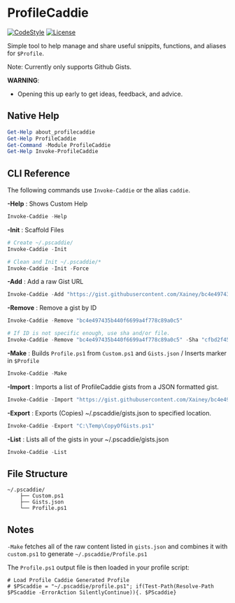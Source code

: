 # ProfileCaddie

[![CodeStyle](https://img.shields.io/badge/code%20style-OTBS-brightgreen.svg?style=flat)](https://github.com/PoshCode/PowerShellPracticeAndStyle)
[![License](https://img.shields.io/badge/license-MIT-blue.svg?style=flat)](https://github.com/Xainey/ProfileCaddie/blob/master/LICENSE)

Simple tool to help manage and share useful snippits, functions, and aliases for `$Profile`.

Note: Currently only supports Github Gists.

**WARNING**:

- Opening this up early to get ideas, feedback, and advice.

## Native Help

```powershell
Get-Help about_profilecaddie
Get-Help ProfileCaddie
Get-Command -Module ProfileCaddie
Get-Help Invoke-ProfileCaddie
```

## CLI Reference

The following commands use `Invoke-Caddie` or the alias `caddie`.

**-Help** : Shows Custom Help

```powershell
Invoke-Caddie -Help
```

**-Init** : Scaffold Files

```powershell
# Create ~/.pscaddie/
Invoke-Caddie -Init

# Clean and Init ~/.pscaddie/*
Invoke-Caddie -Init -Force
```

**-Add** : Add a raw Gist URL

```powershell
Invoke-Caddie -Add "https://gist.githubusercontent.com/Xainey/bc4e497435b440f6699a4f778c89a0c5/raw/cfbd2f458bbec19ba62e7b721bb0cf092e5f9a68/touch.ps1"
```

**-Remove** : Remove a gist by ID

```powershell
Invoke-Caddie -Remove "bc4e497435b440f6699a4f778c89a0c5"

# If ID is not specific enough, use sha and/or file.
Invoke-Caddie -Remove "bc4e497435b440f6699a4f778c89a0c5" -Sha "cfbd2f458bbec19ba62e7b721bb0cf092e5f9a68" -File "touch.ps1"
```

**-Make** : Builds `Profile.ps1` from `Custom.ps1` and `Gists.json` / Inserts marker in `$Profile`

```powershell
Invoke-Caddie -Make
```

**-Import** : Imports a list of ProfileCaddie gists from a JSON formatted gist.

```powershell
Invoke-Caddie -Import "https://gist.githubusercontent.com/Xainey/bc4e497435b440f6699a4f778c89a0c5/raw/cfbd2f458bbec19ba62e7b721bb0cf092e5f9a68/pscaddie.json"
```

**-Export** : Exports (Copies) ~/.pscaddie/gists.json to specified location.

```powershell
Invoke-Caddie -Export "C:\Temp\CopyOfGists.ps1"
```

**-List** : Lists all of the gists in your ~/.pscaddie/gists.json

```powershell
Invoke-Caddie -List
```

## File Structure

```
~/.pscaddie/
    ├── Custom.ps1
    ├── Gists.json
    └── Profile.ps1
```

## Notes

`-Make` fetches all of the raw content listed in `gists.json` and combines it with `custom.ps1` to generate `~/.pscaddie/Profile.ps1`

The `Profile.ps1` output file is then loaded in your profile script:
```
# Load Profile Caddie Generated Profile
# $PScaddie = "~/.pscaddie/profile.ps1"; if(Test-Path(Resolve-Path $PScaddie -ErrorAction SilentlyContinue)){. $PScaddie}
```